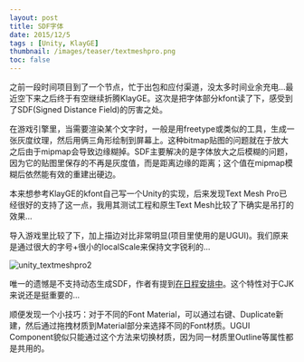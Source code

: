 ```yaml
---
layout: post
title: SDF字体
date: 2015/12/5
tags : [Unity, KlayGE]
thumbnail: /images/teaser/textmeshpro.png
toc: false
---
```


之前一段时间项目到了一个节点，忙于出包和应付渠道，没太多时间业余充电...最近空下来之后终于有空继续折腾KlayGE。这次是把字体部分kfont读了下，感受到了SDF(Signed Distance Field)的厉害之处。

<!--more-->

在游戏引擎里，当需要渲染某个文字时，一般是用freetype或类似的工具，生成一张灰度纹理，然后用俩三角形绘制到屏幕上。这种bitmap贴图的问题就在于放大之后由于mipmap会导致边缘糊掉。SDF主要解决的是字体放大之后模糊的问题，因为它的贴图里保存的不再是灰度值，而是距离边缘的距离；这个值在mipmap模糊后依然能有效的重建出硬边。

本来想参考KlayGE的kfont自己写一个Unity的实现，后来发现Text Mesh Pro已经很好的支持了这一点，我用其测试工程和原生Text Mesh比较了下确实是吊打的效果...


导入游戏里比较了下，加上描边对比非常明显(项目里使用的是UGUI)。我们原来是通过很大的字号+很小的localScale来保持文字锐利的...

![unity_textmeshpro2](/images/unity_textmeshpro2.png)

唯一的遗憾是不支持动态生成SDF，作者有提到[在日程安排中](http://digitalnativestudios.com/forum/index.php?topic=169.0)。这个特性对于CJK来说还是挺重要的...

顺便发现一个小技巧：对于不同的Font Material，可以通过右键、Duplicate新建，然后通过拖拽材质到Material部分来选择不同的Font材质。UGUI Component貌似只能通过这个方法来切换材质，因为同一材质里Outline等属性都是共用的。
